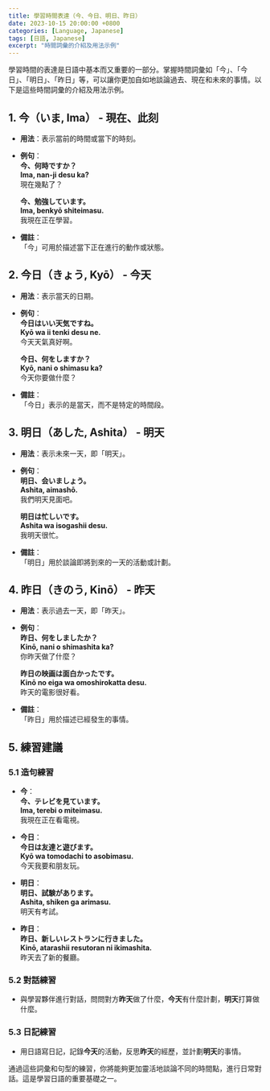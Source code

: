 ```yaml
---
title: 學習時間表達（今、今日、明日、昨日）
date: 2023-10-15 20:00:00 +0800
categories: [Language, Japanese]
tags: [日語, Japanese] 
excerpt: "時間詞彙的介紹及用法示例"
---
```


學習時間的表達是日語中基本而又重要的一部分。掌握時間詞彙如「今」、「今日」、「明日」、「昨日」等，可以讓你更加自如地談論過去、現在和未來的事情。以下是這些時間詞彙的介紹及用法示例。

## **1. 今（いま, Ima）** - 現在、此刻
- **用法**：表示當前的時間或當下的時刻。
- **例句**：  
  **今、何時ですか？**  
  **Ima, nan-ji desu ka?**  
  現在幾點了？

  **今、勉強しています。**  
  **Ima, benkyō shiteimasu.**  
  我現在正在學習。

- **備註**：  
  「今」可用於描述當下正在進行的動作或狀態。

## **2. 今日（きょう, Kyō）** - 今天
- **用法**：表示當天的日期。
- **例句**：  
  **今日はいい天気ですね。**  
  **Kyō wa ii tenki desu ne.**  
  今天天氣真好啊。

  **今日、何をしますか？**  
  **Kyō, nani o shimasu ka?**  
  今天你要做什麼？

- **備註**：  
  「今日」表示的是當天，而不是特定的時間段。

## **3. 明日（あした, Ashita）** - 明天
- **用法**：表示未來一天，即「明天」。
- **例句**：  
  **明日、会いましょう。**  
  **Ashita, aimashō.**  
  我們明天見面吧。

  **明日は忙しいです。**  
  **Ashita wa isogashii desu.**  
  我明天很忙。

- **備註**：  
  「明日」用於談論即將到來的一天的活動或計劃。

## **4. 昨日（きのう, Kinō）** - 昨天
- **用法**：表示過去一天，即「昨天」。
- **例句**：  
  **昨日、何をしましたか？**  
  **Kinō, nani o shimashita ka?**  
  你昨天做了什麼？

  **昨日の映画は面白かったです。**  
  **Kinō no eiga wa omoshirokatta desu.**  
  昨天的電影很好看。

- **備註**：  
  「昨日」用於描述已經發生的事情。

## **5. 練習建議**

### **5.1 造句練習**
- **今**：  
  **今、テレビを見ています。**  
  **Ima, terebi o miteimasu.**  
  我現在正在看電視。

- **今日**：  
  **今日は友達と遊びます。**  
  **Kyō wa tomodachi to asobimasu.**  
  今天我要和朋友玩。

- **明日**：  
  **明日、試験があります。**  
  **Ashita, shiken ga arimasu.**  
  明天有考試。

- **昨日**：  
  **昨日、新しいレストランに行きました。**  
  **Kinō, atarashii resutoran ni ikimashita.**  
  昨天去了新的餐廳。

### **5.2 對話練習**
- 與學習夥伴進行對話，問問對方**昨天**做了什麼，**今天**有什麼計劃，**明天**打算做什麼。

### **5.3 日記練習**
- 用日語寫日記，記錄**今天**的活動，反思**昨天**的經歷，並計劃**明天**的事情。

通過這些詞彙和句型的練習，你將能夠更加靈活地談論不同的時間點，進行日常對話。這是學習日語的重要基礎之一。
